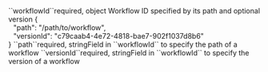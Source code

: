 <tr><td>``workflowId``</td><td>required, object</td>
<td>Workflow ID specified by its path and optional version</td>
<td> {
  <div style="padding-left:10px;">"path": "/path/to/workflow",</div>
  <div style="padding-left:10px;">"versionId": "c79caab4-4e72-4818-bae7-902f1037d8b6"</div>
  }</td>
<td></td>
</tr>
<tr><td style="padding-left:20px;">``path``</td><td>required, string</td><td>Field in ``workflowId`` to specify the path of a workflow</td><td></td><td></td></tr>
<tr><td style="padding-left:20px;">``versionId``</td><td>required, string</td><td>Field in ``workflowId`` to specify the version of a workflow</td><td></td><td></td></tr>

